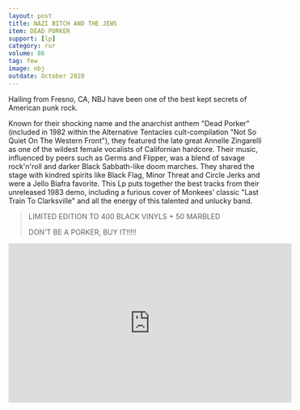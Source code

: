 ```yaml
---
layout: post
title: NAZI BITCH AND THE JEWS
item: DEAD PORKER
support: [lp]
category: rur
volume: 86
tag: few
image: nbj
outdate: October 2020
---
```


Hailing from Fresno, CA, NBJ have been one of the best kept secrets of American punk rock.

Known for their shocking name and the anarchist anthem "Dead Porker" (included in 1982 within the Alternative Tentacles cult-compilation "Not So Quiet On The Western Front"), they featured the late great Annelle Zingarelli as one of the wildest female vocalists of Californian hardcore. Their music, influenced by peers such as Germs and Flipper, was a blend of savage rock'n'roll and darker Black Sabbath-like doom marches. They shared the stage with kindred spirits like Black Flag, Minor Threat and Circle Jerks and were a Jello Biafra favorite. This Lp puts together the best tracks from their unreleased 1983 demo, including a furious cover of Monkees’ classic "Last Train To Clarksville" and all the energy of this talented and unlucky band.

> LIMITED EDITION TO 400 BLACK VINYLS + 50 MARBLED
>
> DON'T BE A PORKER, BUY IT!!!!!

<iframe width="560" height="315" src="https://www.youtube.com/embed/uf4nFpAU-kU" title="YouTube video player" frameborder="0" allow="accelerometer; autoplay; clipboard-write; encrypted-media; gyroscope; picture-in-picture" allowfullscreen></iframe>
